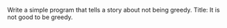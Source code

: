 Write a simple program that tells a story about not being greedy.
Title: It is not good to be greedy.  